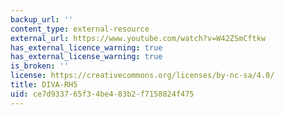 ```yaml
---
backup_url: ''
content_type: external-resource
external_url: https://www.youtube.com/watch?v=W42ZSmCftkw
has_external_licence_warning: true
has_external_license_warning: true
is_broken: ''
license: https://creativecommons.org/licenses/by-nc-sa/4.0/
title: DIVA-RH5
uid: ce7d9337-65f3-4be4-83b2-f7158824f475
---
```

